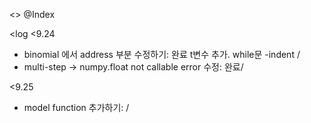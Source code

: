 <<binomial model>>
@Index

<one-step-binomial-model>

<multi-step-binomial-model>

<log
<9.24
* binomial 에서 address 부분 수정하기: 완료
t변수 추가.
while문 -indent
/
* multi-step -> numpy.float not callable error 수정: 완료/
>

<9.25
* model function 추가하기:
/
>
>
